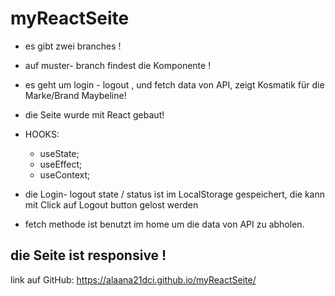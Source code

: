 # myReactSeite

- es gibt zwei branches !
- auf muster- branch findest die Komponente !
- es geht um login - logout , und fetch data von API, zeigt Kosmatik für die Marke/Brand Maybeline!

- die Seite wurde mit React gebaut!
- HOOKS:
   - useState;
   - useEffect;
   - useContext;
 - die Login- logout state / status ist im LocalStorage gespeichert, die kann mit Click auf Logout button gelost werden 
 - fetch methode ist benutzt im home um die data von API zu abholen.
 
 ## die Seite ist responsive !
 
 link auf GitHub: https://alaana21dci.github.io/myReactSeite/

